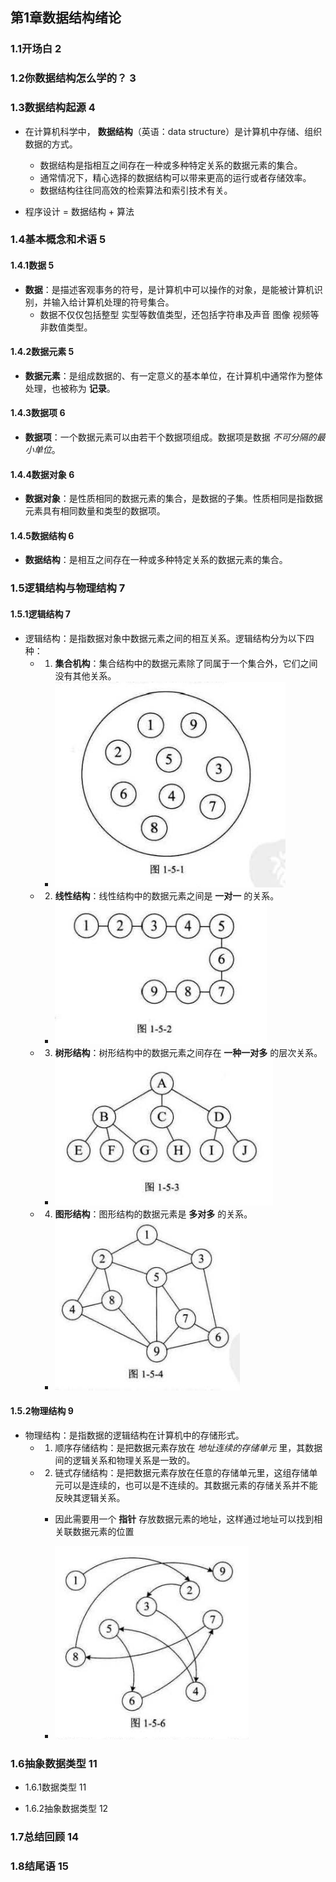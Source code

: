 ## 第1章数据结构绪论

### 1.1开场白 2


### 1.2你数据结构怎么学的？ 3


### 1.3数据结构起源 4
* 在计算机科学中， __数据结构__（英语：data structure）是计算机中存储、组织数据的方式。
    * 数据结构是指相互之间存在一种或多种特定关系的数据元素的集合。
    * 通常情况下，精心选择的数据结构可以带来更高的运行或者存储效率。
    * 数据结构往往同高效的检索算法和索引技术有关。

* 程序设计 = 数据结构 + 算法


### 1.4基本概念和术语 5
#### 1.4.1数据 5
* __数据__：是描述客观事务的符号，是计算机中可以操作的对象，是能被计算机识别，并输入给计算机处理的符号集合。
    * 数据不仅仅包括整型 实型等数值类型，还包括字符串及声音 图像 视频等非数值类型。

#### 1.4.2数据元素 5
* __数据元素__：是组成数据的、有一定意义的基本单位，在计算机中通常作为整体处理，也被称为 __记录__。

#### 1.4.3数据项 6
* __数据项__：一个数据元素可以由若干个数据项组成。数据项是数据 _不可分隔的最小单位_。

#### 1.4.4数据对象 6
* __数据对象__：是性质相同的数据元素的集合，是数据的子集。性质相同是指数据元素具有相同数量和类型的数据项。

#### 1.4.5数据结构 6
* __数据结构__：是相互之间存在一种或多种特定关系的数据元素的集合。


### 1.5逻辑结构与物理结构 7
#### 1.5.1逻辑结构 7
* 逻辑结构：是指数据对象中数据元素之间的相互关系。逻辑结构分为以下四种：
    * 1. __集合机构__：集合结构中的数据元素除了同属于一个集合外，它们之间没有其他关系。
        * ![集合结构](./images/集合结构.png)

    * 2. __线性结构__：线性结构中的数据元素之间是 __一对一__ 的关系。
        * ![线性结构](./images/线性结构.png)
        
    * 3. __树形结构__：树形结构中的数据元素之间存在 __一种一对多__ 的层次关系。
        * ![树形结构](./images/树形结构.png)

    * 4. __图形结构__：图形结构的数据元素是 __多对多__ 的关系。
        * ![图形结构](./images/图形结构.png)

#### 1.5.2物理结构 9
* 物理结构：是指数据的逻辑结构在计算机中的存储形式。
    * 1. 顺序存储结构：是把数据元素存放在 _地址连续的存储单元_ 里，其数据间的逻辑关系和物理关系是一致的。

    * 2. 链式存储结构：是把数据元素存放在任意的存储单元里，这组存储单元可以是连续的，也可以是不连续的。其数据元素的存储关系并不能反映其逻辑关系。
        * 因此需要用一个 __指针__ 存放数据元素的地址，这样通过地址可以找到相关联数据元素的位置

        * ![链式存储结构](./images/链式存储结构.png)

### 1.6抽象数据类型 11
* 1.6.1数据类型 11

* 1.6.2抽象数据类型 12

### 1.7总结回顾 14


### 1.8结尾语 15


